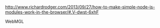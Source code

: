http://www.richardrodger.com/2013/09/27/how-to-make-simple-node-js-modules-work-in-the-browser/#.V-dwst-6xhF


WebMGL
